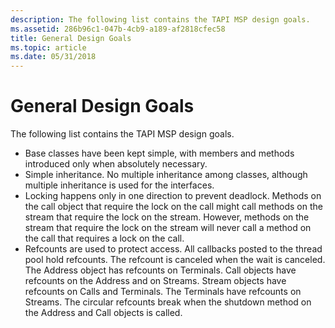 ```yaml
---
description: The following list contains the TAPI MSP design goals.
ms.assetid: 286b96c1-047b-4cb9-a189-af2818cfec58
title: General Design Goals
ms.topic: article
ms.date: 05/31/2018
---
```


# General Design Goals

The following list contains the TAPI MSP design goals.

-   Base classes have been kept simple, with members and methods introduced only when absolutely necessary.
-   Simple inheritance. No multiple inheritance among classes, although multiple inheritance is used for the interfaces.
-   Locking happens only in one direction to prevent deadlock. Methods on the call object that require the lock on the call might call methods on the stream that require the lock on the stream. However, methods on the stream that require the lock on the stream will never call a method on the call that requires a lock on the call.
-   Refcounts are used to protect access. All callbacks posted to the thread pool hold refcounts. The refcount is canceled when the wait is canceled. The Address object has refcounts on Terminals. Call objects have refcounts on the Address and on Streams. Stream objects have refcounts on Calls and Terminals. The Terminals have refcounts on Streams. The circular refcounts break when the shutdown method on the Address and Call objects is called.

 

 



